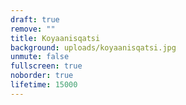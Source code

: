 ```yaml
---
draft: true
remove: ""
title: Koyaanisqatsi
background: uploads/koyaanisqatsi.jpg
unmute: false
fullscreen: true
noborder: true
lifetime: 15000
---
```

